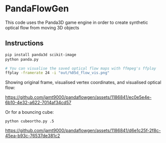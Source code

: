 # PandaFlowGen

This code uses the Panda3D game engine in order to create synthetic optical flow from moving 3D objects

## Instructions

```bash
pip install panda3d scikit-image
python panda.py

# You can visualise the saved optical flow maps with ffmpeg's ffplay
ffplay -framerate 24 -i "out/%05d_flow_vis.png"
```

Showing original frame, visualised vertex coordinates, and visualised optical flow:

https://github.com/jamt9000/pandaflowgen/assets/1186841/ec0e5e4e-6b10-4e32-a622-7014af34cd57


Or for a bouncing cube:

```
python cubeortho.py .5
```



https://github.com/jamt9000/pandaflowgen/assets/1186841/d6e1c25f-2f8c-45ea-b93c-76537de381c2

